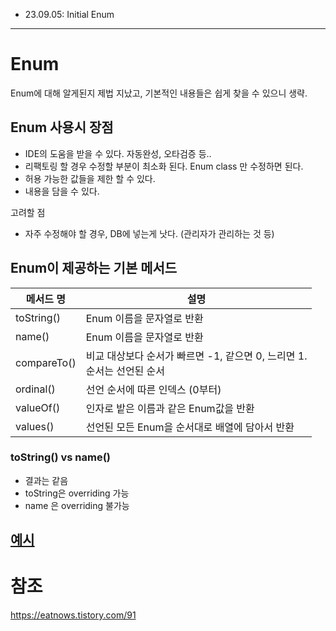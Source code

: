 - 23.09.05: Initial Enum
- - -
# Enum
Enum에 대해 알게된지 제법 지났고, 기본적인 내용들은 쉽게 찾을 수 있으니 생략.  

## Enum 사용시 장점  
- IDE의 도움을 받을 수 있다. 자동완성, 오타검증 등..  
- 리팩토링 할 경우 수정할 부분이 최소화 된다. Enum class 만 수정하면 된다.  
- 허용 가능한 값들을 제한 할 수 있다.  
- 내용을 담을 수 있다.  

고려할 점  
- 자주 수정해야 할 경우, DB에 넣는게 낫다. (관리자가 관리하는 것 등)  

## Enum이 제공하는 기본 메서드  
|메서드 명|설명|
|---|---|
|toString()|Enum 이름을 문자열로 반환|
|name()|Enum 이름을 문자열로 반환|
|compareTo()|비교 대상보다 순서가 빠르면 -1, 같으면 0, 느리면 1. <br>순서는 선언된 순서|
|ordinal()|선언 순서에 따른 인덱스 (0부터)|
|valueOf()|인자로 밭은 이름과 같은 Enum값을 반환|
|values()|선언된 모든 Enum을 순서대로 배열에 담아서 반환|

### toString() vs name()  
- 결과는 같음
- toString은 overriding 가능
- name 은 overriding 불가능

## [예시](./EnumExample.java)

# 참조
https://eatnows.tistory.com/91